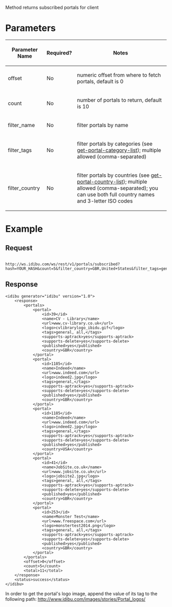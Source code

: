 <p>Method returns subscribed portals for client</p>
<h1>
	Parameters</h1>
<table cellpadding="2" cellspacing="0" class="t1" width="1084.0">
	<thead>
		<tr>
			<th class="td1" scope="col" valign="middle">
				<p class="p1"><b>Parameter Name</b></p>
			</th>
			<th class="td2" scope="col" valign="middle">
				<p class="p1"><b>Required?</b></p>
			</th>
			<th class="td3" scope="col" valign="middle">
				<p class="p1"><b>Notes</b></p>
			</th>
		</tr>
	</thead>
	<tbody>
		<tr>
			<td class="td1" valign="middle">
				<p class="p2">offset</p>
			</td>
			<td class="td2" valign="middle">
				<p class="p2">No</p>
			</td>
			<td class="td3" valign="middle">
				<p class="p2">numeric offset from where to fetch portals, default is 0</p>
			</td>
		</tr>
		<tr>
			<td class="td1" valign="middle">
				<p class="p2">count</p>
			</td>
			<td class="td2" valign="middle">
				<p class="p2">No</p>
			</td>
			<td class="td3" valign="middle">
				<p class="p2">number of portals to return, default is 10</p>
			</td>
		</tr>
		<tr>
			<td class="td1" valign="middle">
				<p class="p2">filter_name</p>
			</td>
			<td class="td2" valign="middle">
				<p class="p2">No</p>
			</td>
			<td class="td3" valign="middle">
				<p class="p2">filter portals by name</p>
			</td>
		</tr>
		<tr>
			<td class="td1" valign="middle">
				<p class="p2">filter_tags</p>
			</td>
			<td class="td2" valign="middle">
				<p class="p2">No</p>
			</td>
			<td class="td3" valign="middle">
				<p class="p2">filter portals by categories (see <a href="https://github.com/oneworldmarket/idibu-api/blob/master/webservices/portal-management/portal-details/get-portal-category-list.md" target="_blank">get-portal-category-list</a>); multiple allowed (comma-separated)</p>
			</td>
		</tr>
		<tr>
			<td class="td1" valign="middle">
				<p class="p2">filter_country</p>
			</td>
			<td class="td2" valign="middle">
				<p class="p2">No</p>
			</td>
			<td class="td3" valign="middle">
				<p class="p2">filter portals by countries (see <a href="https://github.com/oneworldmarket/idibu-api/blob/master/webservices/portal-management/portal-details/get-portal-country-list.md" target="_blank">get-portal-country-list</a>); multiple allowed (comma-separated); you can use both full country names and 3-letter ISO codes</p>
			</td>
		</tr>
	</tbody>
</table>
<h1>
	Example</h1>
<h2>
	Request</h2>
<pre>
<code>
http://ws.idibu.com/ws/rest/v1/portals/subscribed?hash=YOUR_HASH&count=5&filter_country=GBR,United+States&filter_tags=general
</code></pre>
<h2>
	Response</h2>
<pre>
<code type="xml">&lt;idibu generator=&quot;idibu&quot; version=&quot;1.0&quot;&gt;
	&lt;response&gt;
		&lt;portals&gt;
			&lt;portal&gt;
				&lt;id&gt;39&lt;/id&gt;
				&lt;name&gt;CV - Library&lt;/name&gt;
				&lt;url&gt;www.cv-library.co.uk&lt;/url&gt;
				&lt;logo&gt;cvlibrarylogo_ibidu.gif&lt;/logo&gt;
				&lt;tags&gt;general, all,&lt;/tags&gt;
				&lt;supports-aptrack&gt;yes&lt;/supports-aptrack&gt;
				&lt;supports-delete&gt;yes&lt;/supports-delete&gt;
				&lt;published&gt;yes&lt;/published&gt;
				&lt;country&gt;GBR&lt;/country&gt;
			&lt;/portal&gt;
			&lt;portal&gt;
				&lt;id&gt;1185&lt;/id&gt;
				&lt;name&gt;Indeed&lt;/name&gt;
				&lt;url&gt;www.indeed.com&lt;/url&gt;
				&lt;logo&gt;indeed2.jpg&lt;/logo&gt;
				&lt;tags&gt;general,&lt;/tags&gt;
				&lt;supports-aptrack&gt;yes&lt;/supports-aptrack&gt;
				&lt;supports-delete&gt;yes&lt;/supports-delete&gt;
				&lt;published&gt;yes&lt;/published&gt;
				&lt;country&gt;GBR&lt;/country&gt;
			&lt;/portal&gt;
			&lt;portal&gt;
				&lt;id&gt;1185&lt;/id&gt;
				&lt;name&gt;Indeed&lt;/name&gt;
				&lt;url&gt;www.indeed.com&lt;/url&gt;
				&lt;logo&gt;indeed2.jpg&lt;/logo&gt;
				&lt;tags&gt;general,&lt;/tags&gt;
				&lt;supports-aptrack&gt;yes&lt;/supports-aptrack&gt;
				&lt;supports-delete&gt;yes&lt;/supports-delete&gt;
				&lt;published&gt;yes&lt;/published&gt;
				&lt;country&gt;USA&lt;/country&gt;
			&lt;/portal&gt;
			&lt;portal&gt;
				&lt;id&gt;41&lt;/id&gt;
				&lt;name&gt;JobSite.co.uk&lt;/name&gt;
				&lt;url&gt;www.jobsite.co.uk&lt;/url&gt;
				&lt;logo&gt;jobsite2.jpg&lt;/logo&gt;
				&lt;tags&gt;general, all,&lt;/tags&gt;
				&lt;supports-aptrack&gt;yes&lt;/supports-aptrack&gt;
				&lt;supports-delete&gt;yes&lt;/supports-delete&gt;
				&lt;published&gt;yes&lt;/published&gt;
				&lt;country&gt;GBR&lt;/country&gt;
			&lt;/portal&gt;
			&lt;portal&gt;
				&lt;id&gt;253&lt;/id&gt;
				&lt;name&gt;Monster Test&lt;/name&gt;
				&lt;url&gt;www.freespace.com&lt;/url&gt;
				&lt;logo&gt;monstertest2014.png&lt;/logo&gt;
				&lt;tags&gt;general, all,&lt;/tags&gt;
				&lt;supports-aptrack&gt;yes&lt;/supports-aptrack&gt;
				&lt;supports-delete&gt;yes&lt;/supports-delete&gt;
				&lt;published&gt;yes&lt;/published&gt;
				&lt;country&gt;GBR&lt;/country&gt;
			&lt;/portal&gt;
		&lt;/portals&gt;
		&lt;offset&gt;0&lt;/offset&gt;
		&lt;count&gt;5&lt;/count&gt;
		&lt;total&gt;11&lt;/total&gt;
	&lt;/response&gt;
	&lt;status&gt;success&lt;/status&gt;
&lt;/idibu&gt;
</code></pre>

In order to get the portal's logo image, append the value of its <logo> tag to the following path: http://www.idibu.com/images/stories/Portal_logos/
